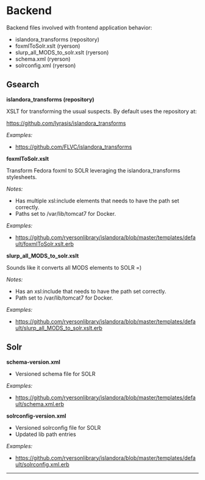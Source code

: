 Backend
=====

Backend files involved with frontend application behavior:

- islandora_transforms (repository)
- foxmlToSolr.xslt (ryerson)
- slurp_all_MODS_to_solr.xslt (ryerson)
- schema.xml (ryerson)
- solrconfig.xml (ryerson)

Gsearch
-----------

**islandora_transforms (repository)**

XSLT for transforming the usual suspects. By default uses the repository at:

https://github.com/lyrasis/islandora_transforms

_Examples:_

- https://github.com/FLVC/islandora_transforms

**foxmlToSolr.xslt**

Transform Fedora foxml to SOLR leveraging the islandora_transforms stylesheets.

_Notes:_

- Has multiple xsl:include elements that needs to have the path set correctly.
- Paths set to /var/lib/tomcat7 for Docker.

_Examples:_

- https://github.com/ryersonlibrary/islandora/blob/master/templates/default/foxmlToSolr.xslt.erb

**slurp_all_MODS_to_solr.xslt**

Sounds like it converts all MODS elements to SOLR =)

_Notes:_

- Has an xsl:include that needs to have the path set correctly.
- Path set to /var/lib/tomcat7 for Docker.

_Examples:_

- https://github.com/ryersonlibrary/islandora/blob/master/templates/default/slurp_all_MODS_to_solr.xslt.erb

Solr
-----

**schema-version.xml**

- Versioned schema file for SOLR

_Examples:_

- https://github.com/ryersonlibrary/islandora/blob/master/templates/default/schema.xml.erb

**solrconfig-version.xml**

- Versioned solrconfig file for SOLR
- Updated lib path entries

_Examples:_

- https://github.com/ryersonlibrary/islandora/blob/master/templates/default/solrconfig.xml.erb

---
